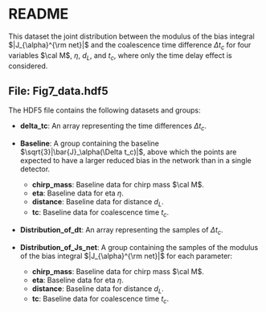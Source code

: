 # README

This dataset the joint distribution between the modulus of the bias integral $|J_{\alpha}^{\rm net}|$ and the coalescence time difference $\Delta t_c$ for
four variables $\cal M$, $\eta$, $d_L$, and $t_c$, where only the time delay effect is considered.
## File: Fig7_data.hdf5

The HDF5 file contains the following datasets and groups:

- **delta_tc**: An array representing the time differences $\Delta t_c$.

- **Baseline**: A group containing the baseline $\sqrt{3}|\bar{J}_\alpha(\Delta t_c)|$, above which the points are expected to
have a larger reduced bias in the network than in a single detector.
  - **chirp_mass**: Baseline data for chirp mass $\cal M$.
  - **eta**: Baseline data for eta $\eta$.
  - **distance**: Baseline data for distance $d_L$.
  - **tc**: Baseline data for coalescence time $t_c$.

- **Distribution_of_dt**: An array representing the samples of $\Delta t_c$.

- **Distribution_of_Js_net**: A group containing the samples of the modulus of the bias integral
$|J_{\alpha}^{\rm net}|$ for each parameter:
  - **chirp_mass**: Baseline data for chirp mass $\cal M$.
  - **eta**: Baseline data for eta $\eta$.
  - **distance**: Baseline data for distance $d_L$.
  - **tc**: Baseline data for coalescence time $t_c$.